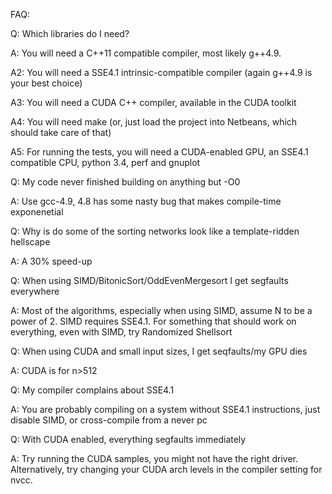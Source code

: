 FAQ:


Q: Which libraries do I need?

A: You will need a C++11 compatible compiler, most likely g++4.9.

A2: You will need a SSE4.1 intrinsic-compatible compiler (again g++4.9 is your best choice)

A3: You will need a CUDA C++ compiler, available in the CUDA toolkit

A4: You will need make (or, just load the project into Netbeans, which should take care of that)

A5: For running the tests, you will need a CUDA-enabled GPU, an SSE4.1 compatible CPU, python 3.4, perf and gnuplot

Q: My code never finished building on anything but -O0

A: Use gcc-4.9, 4.8 has some nasty bug that makes compile-time exponenetial

Q: Why is do some of the sorting networks look like a template-ridden hellscape

A: A 30% speed-up

Q: When using SIMD/BitonicSort/OddEvenMergesort I get segfaults everywhere

A: Most of the algorithms, especially when using SIMD, assume N to be a power of 2. SIMD requires SSE4.1. For something that should work on everything, even with SIMD, try Randomized Shellsort

Q: When using CUDA and small input sizes, I get seqfaults/my GPU dies

A: CUDA is for n>512

Q: My compiler complains about SSE4.1

A: You are probably compiling on a system without SSE4.1 instructions, just disable SIMD, or cross-compile from a never pc

Q: With CUDA enabled, everything segfaults immediately

A: Try running the CUDA samples, you might not have the right driver. Alternatively, try changing your CUDA arch levels in the compiler setting for nvcc.
